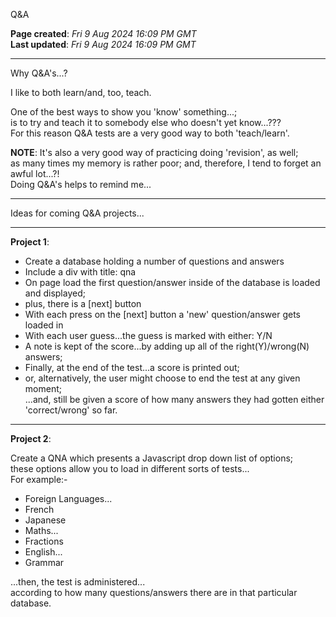 Q&A  

**Page created**: *Fri 9 Aug 2024 16:09 PM GMT*  
**Last updated**: *Fri 9 Aug 2024 16:09 PM GMT*  

-----

Why Q&A's...?

I like to both learn/and, too, teach.  

One of the best ways to show you 'know' something...;    
is to try and teach it to somebody else who doesn't yet know...???        
For this reason Q&A tests are a very good way to both 'teach/learn'.    

**NOTE**: It's also a very good way of practicing doing 'revision', as well;  
as many times my memory is rather poor; and, therefore, I tend to forget an awful lot...?!    
Doing Q&A's helps to remind me...

-----

Ideas for coming Q&A projects...  

-----

**Project 1**:   

- Create a database holding a number of questions and answers    
- Include a div with title: qna  
- On page load the first question/answer inside of the database is loaded and displayed;    
- plus, there is a [next] button    
- With each press on the [next] button a 'new' question/answer gets loaded in    
- With each user guess...the guess is marked with either: Y/N    
- A note is kept of the score...by adding up all of the right(Y)/wrong(N) answers;    
- Finally, at the end of the test...a score is printed out;   
- or, alternatively, the user might choose to end the test at any given moment;   
...and, still be given a score of how many answers they had gotten either 'correct/wrong' so far.    

-----

**Project 2**:  

Create a QNA which presents a Javascript drop down list of options;     
these options allow you to load in different sorts of tests...   
For example:-  

- Foreign Languages...  
- French   
- Japanese  
- Maths...  
- Fractions  
- English...    
- Grammar  

...then, the test is administered...  
according to how many questions/answers there are in that particular database.    
